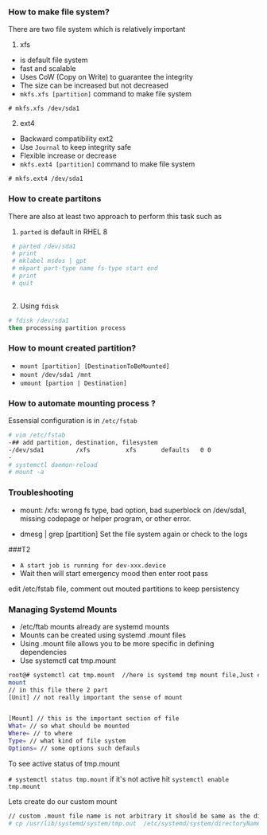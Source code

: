 ### How to make file system?
There are two file system which is relatively important
1. xfs 
  * is default file system
  * fast and scalable
  * Uses CoW (Copy on Write) to guarantee the integrity
  * The size can be increased but not decreased
  * `mkfs.xfs [partition]` command to make file system
  
`# mkfs.xfs /dev/sda1`

2. ext4
  * Backward compatibility ext2
  * Use `Journal` to keep integrity safe
  * Flexible increase or decrease
  * `mkfs.ext4 [partition]` command to make file system
  
`# mkfs.ext4 /dev/sda1`

### How to create partitons
There are also at least two approach to perform this task such as
1. `parted` is default in RHEL 8 

```bash 
 # parted /dev/sda1
 # print 
 # mklabel msdos | gpt
 # mkpart part-type name fs-type start end
 # print
 # quit
 
```
2. Using `fdisk`
```bash
# fdisk /dev/sda1
then processing partition process 
```
### How to mount created partition?

* `mount [partition] [DestinationToBeMounted]`
* `mount /dev/sda1 /mnt`
* `umount [partion | Destination]`

### How to automate mounting process ?
Essensial configuration is in `/etc/fstab`
```bash
# vim /etc/fstab
-## add partition, destination, filesystem
-/dev/sda1         /xfs          xfs       defaults   0 0
-
# systemctl daemon-reload 
# mount -a
```

### Troubleshooting 
* mount: /xfs: wrong fs type, bad option, bad superblock on /dev/sda1, missing codepage or helper program, or other error.

*  dmesg | grep [partition]
Set the file system again or check to the logs

###T2
* `A start job is running for dev-xxx.device`
* Wait then will start emergency mood then enter root pass

edit /etc/fstab file, comment out mouted partitions to keep persistency

### Managing Systemd Mounts
 * /etc/ftab mounts already are systemd mounts
 * Mounts can be created using systemd .mount files
 * Using .mount file allows you to be more specific in defining dependencies
 * Use systemctl cat tmp.mount
 ```bash
 root@# systemctl cat tmp.mount  //here is systemd tmp mount file,Just copy this file to create a custom
 mount
 // in this file there 2 part 
 [Unit] // not really important the sense of mount
 
 
 [Mount] // this is the important section of file
 What= // so what should be mounted
 Where= // to where
 Type= // what kind of file system
 Options= // some options such defauls
 ```
 To see active status of tmp.mount
 
 `# systemctl status tmp.mount` if it's not active hit `systemctl enable tmp.mount`
 
 Lets create do our custom mount
```bash
// custom .mount file name is not arbitrary it should be same as the directory to be mounted. For subdirectory use dash(-) i.e data-client.mount
# cp /usr/lib/systemd/system/tmp.out  /etc/systemd/system/directoryName.mount 
```

 
 

